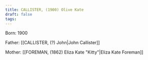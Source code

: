 ```yaml
---
title: CALLISTER, (1900) Olive Kate
draft: false
tags:
---
```

Born: 1900

Father: [[CALLISTER, (?) John|John Callister]]

Mother: [[FOREMAN, (1862) Eliza Kate "Kitty"|Eliza Kate Foreman]]

